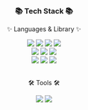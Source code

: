 <div align=center>
	<h3>📚 Tech Stack 📚</h3>
	<p>✨ Languages & Library ✨</p>
</div>
<div align="center">
    <img src="https://img.shields.io/badge/HTML5-E34F26?style=flat&logo=HTML5&logoColor=white" />
	  <img src="https://img.shields.io/badge/CSS3-1572B6?style=flat&logo=CSS3&logoColor=white" />
    <img src="https://img.shields.io/badge/JavaScript-F7DF1E?style=flat&logo=JavaScript&logoColor=white" />	
    <img src="https://img.shields.io/badge/TypeScript-3178C6?style=flat&logo=TypeScript&logoColor=white" /><br>
    <img src="https://img.shields.io/badge/React-61DAFB?style=flat&logo=React&logoColor=white" />
	  <img src="https://img.shields.io/badge/Redux--Toolkit-764ABC?style=flat&logo=Redux&logoColor=purple">
    <img src="https://img.shields.io/badge/StyledComponents-DB7093?style=flat&logo=styled-components&logoColor=white" /><br>
     <img src="https://img.shields.io/badge/Node.js-339933?style=flat&logo=Node.js&logoColor=white"/>
      <img src="https://img.shields.io/badge/Express-000000?style=flat&logo=Express&logoColor=white"/>
     <img src="https://img.shields.io/badge/AWS-232F3E?style=flat&logo=AmazonAWS&logoColor=white"/>
	<br>
</div>
<br>
<div align=center>
	<p>🛠 Tools 🛠</p>
</div>
<div align=center>
	<img src="https://img.shields.io/badge/Visual%20Studio%20Code-007ACC?style=flat&logo=VisualStudioCode&logoColor=white" />
	<img src="https://img.shields.io/badge/GitHub-181717?style=flat&logo=GitHub&logoColor=white" />
</div>
<br>

<div align=center>

<!-- [![Solved.ac Profile](http://mazassumnida.wtf/api/v2/generate_badge?boj=devStudy99)](https://solved.ac/devStudy99/) -->
